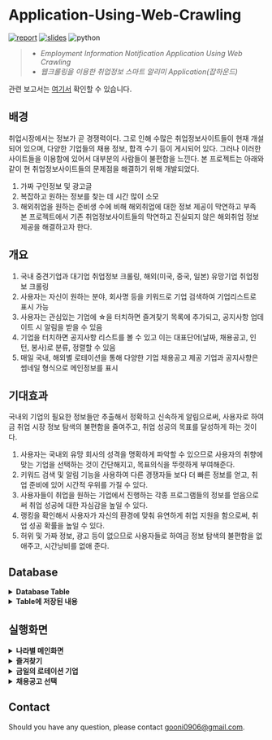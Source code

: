 # Application-Using-Web-Crawling

[![report](https://img.shields.io/badge/Report-brightgreen.svg)](./Report/report.pdf)
[![slides](https://img.shields.io/badge/Presentation-Slides-red.svg)](./Report/slides.ppt)
![python](https://img.shields.io/badge/Python-FFE135?style=flat&logo=Python&logoColor=#3776AB)

> - *Employment Information Notification Application Using Web Crawling*
> - *웹크롤링을 이용한 취업정보 스마트 알리미 Application(잡하운드)*

관련 보고서는 [여기서](./Report) 확인할 수 있습니다.

## 배경
취업시장에서는 정보가 곧 경쟁력이다. 그로 인해 수많은 취업정보사이트들이 현재 개설되어 있으며, 다양한 기업들의 채용 정보, 합격 수기 등이 게시되어 있다. 그러나 이러한 사이트들을 이용함에 있어서 대부분의 사람들이 불편함을 느낀다. 
본 프로젝트는 아래와 같이 현 취업정보사이트들의 문제점을 해결하기 위해 개발되었다.
1. 가짜 구인정보 및 광고글
2. 복잡하고 원하는 정보를 찾는 데 시간 많이 소모
3. 해외취업을 원하는 준비생 수에 비해 해외취업에 대한 정보 제공이 막연하고 부족
본 프로젝트에서 기존 취업정보사이트들의 막연하고 진실되지 않은 해외취업 정보 제공을 해결하고자 한다. 

## 개요
1. 국내 중견기업과 대기업 취업정보 크롤링, 해외(미국, 중국, 일본) 유망기업 취업정보 크롤링
2. 사용자는 자신이 원하는 분야, 회사명 등을 키워드로 기업 검색하여 기업리스트로 표시 가능
3. 사용자는 관심있는 기업에 ☆을 터치하면 즐겨찾기 목록에 추가되고, 공지사항 업데이트 시 알림을 받을 수 있음
4. 기업을 터치하면 공지사항 리스트를 볼 수 있고 이는 대표단어(날짜, 채용공고, 인턴, 봉사)로 분류, 정렬할 수 있음
5. 매일 국내, 해외별 로테이션을 통해 다양한 기업 채용공고 제공
기업과 공지사항은 썸네일 형식으로 메인정보를 표시
   
## 기대효과
국내외 기업의 필요한 정보들만 추출해서 정확하고 신속하게 알림으로써, 사용자로 하여금 취업 시장 정보 탐색의 불편함을 줄여주고, 취업 성공의 목표를 달성하게 하는 것이다.

1. 사용자는 국내외 유망 회사의 성격을 명확하게 파악할 수 있으므로 사용자의 취향에 맞는 기업을 선택하는 것이 간단해지고, 목표의식을 뚜렷하게 부여해준다.
2. 키워드 검색 및 알림 기능을 사용하여 다른 경쟁자들 보다 더 빠른 정보를 얻고, 취업 준비에 있어 시간적 우위를 가질 수 있다.
3. 사용자들이 취업을 원하는 기업에서 진행하는 각종 프로그램들의 정보를 얻음으로써 취업 성공에 대한 자심감을 높일 수 있다.
4. 랭킹을 확인해서 사용자가 자신의 환경에 맞춰 유연하게 취업 지원을 함으로써, 취업 성공 확률을 높일 수 있다.
5. 허위 및 가짜 정보, 광고 등이 없으므로 사용자들로 하여금 정보 탐색의 불편함을 없애주고, 시간낭비를 없애 준다.

## Database
<details>
<summary><strong>Database Table</strong></summary>
<br>
<img src="img/database_table.png" alt="database_table.png" width="700">
</details>

<details>
<summary><strong>Table에 저장된 내용</strong></summary>
<br>
<img src="img/global_table_1.png" alt="global_table_1.png" width="700">
<br>
<img src="img/global_table_2.png" alt="global_table_2.png" width="700">
</details>

## 실행화면

<details>
<summary><strong>나라별 메인화면</strong></summary>
<br>
<img src="img/execution_1.png" alt="execution_1.png" height="500">
</details>

<details>
<summary><strong>즐겨찾기</strong></summary>
<br>
<img src="img/execution_2.png" alt="execution_2.png" height="500">
</details>

<details>
<summary><strong>금일의 로테이션 기업</strong></summary>
<br>
<img src="img/execution_3.png" alt="execution_3.png" height="500">
</details>

<details>
<summary><strong>채용공고 선택</strong></summary>
<br>
<img src="img/execution_4.png" alt="execution_4.png" height="500">
</details>


## Contact
Should you have any question, please contact gooni0906@gmail.com.

